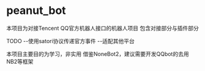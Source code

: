 # peanut_bot
本项目为对接Tencent QQ官方机器人接口的机器人项目
包含对接部分与插件部分
<br/>

TODO
--使用satori协议传递官方事件
--适配其他平台

本项目主要目的为学习，非实用
借鉴NoneBot2，建议需要开发QQbot的去用NB2等框架
